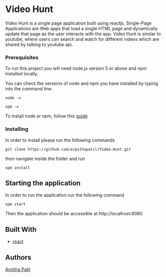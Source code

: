 # Video Hunt

Video Hunt is a single page application built using reactjs. Single-Page Applications are Web apps that load a single HTML page and dynamically update that page as the user interacts with the app. Video Hunt is similar to youtube, where users can search and watch for different videos which are shared by talking to youtube api.

### Prerequisites

To run this project you will need node.js version 5 or above and npm installed locally.

You can check the versions of node and npm you have installed by typing into the command line:

```
node -v

npm -v
```

To install node or npm, follow this [guide](https://nodejs.org/en/download/package-manager/)

### Installing

In order to install please run the following commands

```
git clone https://github.com/arpithapatil/Video-Hunt.git
```

then navigate inside the folder and run

```
npm install
```

## Starting the application

In order to run the application run the following command

```
npm start
```

Then the application should be accessible at http://localhost:8080

## Built With

- [react](https://reactjs.org/)

## Authors

[Arpitha Patil](https://github.com/arpithapatil)
